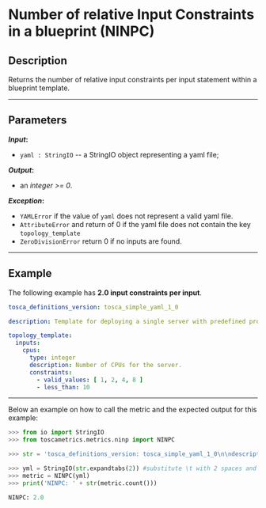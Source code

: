 # Number of relative Input Constraints in a blueprint (NINPC)

## Description

Returns the number of relative input constraints per input statement within a blueprint template. 

---

## Parameters

**_Input_:**

* ```yaml : StringIO``` -- a StringIO object representing a yaml file;

**_Output_:** 

* an _integer >= 0_.

**_Exception_:**

* ```YAMLError``` if the value of ```yaml``` does not represent a valid yaml file. 
* ```AttributeError``` and return of 0 if the yaml file does not contain the key ```topology_template```
* ```ZeroDivisionError``` return 0 if no inputs are found.

---

## Example
The following example has **2.0 input constraints per input**.

``` yaml
tosca_definitions_version: tosca_simple_yaml_1_0

description: Template for deploying a single server with predefined properties.

topology_template:
  inputs:
    cpus:
      type: integer
      description: Number of CPUs for the server.
      constraints:
        - valid_values: [ 1, 2, 4, 8 ]
        - less_than: 10
```

---

Below an example on how to call the metric and the expected output for this example:

```python
>>> from io import StringIO
>>> from toscametrics.metrics.ninp import NINPC

>>> str = 'tosca_definitions_version: tosca_simple_yaml_1_0\n\ndescription: Template for deploying a single server with predefined properties.\n\ntopology_template:\n  inputs:\n    cpus:\n      type: integer\n      description: Number of CPUs for the server.\n      constraints:\n        - valid_values: [ 1, 2, 4, 8 ]\n        - less_than: 10' #part of ninpc_2_1.yaml

>>> yml = StringIO(str.expandtabs(2)) #substitute \t with 2 spaces and create the StringIO object
>>> metric = NINPC(yml)
>>> print('NINPC: ' + str(metric.count()))

NINPC: 2.0
```